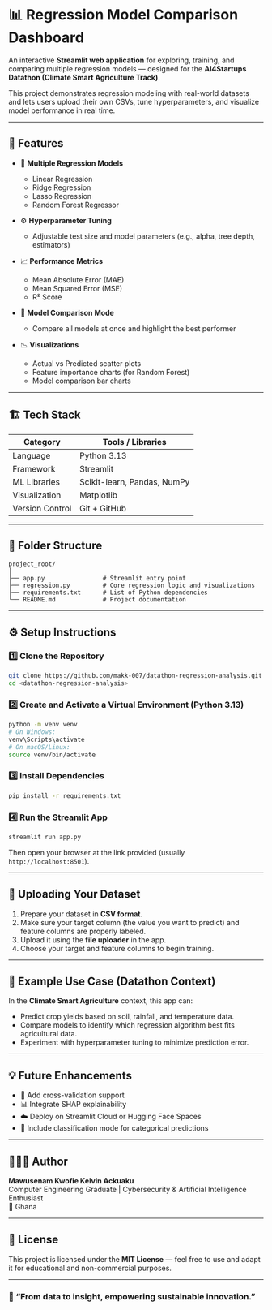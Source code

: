 # 📊 Regression Model Comparison Dashboard

An interactive **Streamlit web application** for exploring, training, and comparing multiple regression models — designed for the **AI4Startups Datathon (Climate Smart Agriculture Track)**.

This project demonstrates regression modeling with real-world datasets and lets users upload their own CSVs, tune hyperparameters, and visualize model performance in real time.

---

## 🚀 Features

- 🧠 **Multiple Regression Models**

  - Linear Regression
  - Ridge Regression
  - Lasso Regression
  - Random Forest Regressor

- ⚙️ **Hyperparameter Tuning**

  - Adjustable test size and model parameters (e.g., alpha, tree depth, estimators)

- 📈 **Performance Metrics**

  - Mean Absolute Error (MAE)
  - Mean Squared Error (MSE)
  - R² Score

- 🔬 **Model Comparison Mode**

  - Compare all models at once and highlight the best performer

- 📉 **Visualizations**
  - Actual vs Predicted scatter plots
  - Feature importance charts (for Random Forest)
  - Model comparison bar charts

---

## 🏗️ Tech Stack

| Category        | Tools / Libraries           |
| --------------- | --------------------------- |
| Language        | Python 3.13                 |
| Framework       | Streamlit                   |
| ML Libraries    | Scikit-learn, Pandas, NumPy |
| Visualization   | Matplotlib                  |
| Version Control | Git + GitHub                |

---

## 🧩 Folder Structure

```
project_root/
│
├── app.py                # Streamlit entry point
├── regression.py         # Core regression logic and visualizations
├── requirements.txt      # List of Python dependencies
└── README.md             # Project documentation
```

---

## ⚙️ Setup Instructions

### 1️⃣ Clone the Repository

```bash
git clone https://github.com/makk-007/datathon-regression-analysis.git
cd <datathon-regression-analysis>
```

### 2️⃣ Create and Activate a Virtual Environment (Python 3.13)

```bash
python -m venv venv
# On Windows:
venv\Scripts\activate
# On macOS/Linux:
source venv/bin/activate
```

### 3️⃣ Install Dependencies

```bash
pip install -r requirements.txt
```

### 4️⃣ Run the Streamlit App

```bash
streamlit run app.py
```

Then open your browser at the link provided (usually `http://localhost:8501`).

---

## 📂 Uploading Your Dataset

1. Prepare your dataset in **CSV format**.
2. Make sure your target column (the value you want to predict) and feature columns are properly labeled.
3. Upload it using the **file uploader** in the app.
4. Choose your target and feature columns to begin training.

---

## 🧠 Example Use Case (Datathon Context)

In the **Climate Smart Agriculture** context, this app can:

- Predict crop yields based on soil, rainfall, and temperature data.
- Compare models to identify which regression algorithm best fits agricultural data.
- Experiment with hyperparameter tuning to minimize prediction error.

---

## 💡 Future Enhancements

- 🔄 Add cross-validation support
- 📊 Integrate SHAP explainability
- ☁️ Deploy on Streamlit Cloud or Hugging Face Spaces
- 🧱 Include classification mode for categorical predictions

---

## 👨🏽‍💻 Author

**Mawusenam Kwofie Kelvin Ackuaku**  
Computer Engineering Graduate | Cybersecurity & Artificial Intelligence Enthusiast  
📍 Ghana

---

## 🪪 License

This project is licensed under the **MIT License** — feel free to use and adapt it for educational and non-commercial purposes.

---

### 🌱 “From data to insight, empowering sustainable innovation.”
